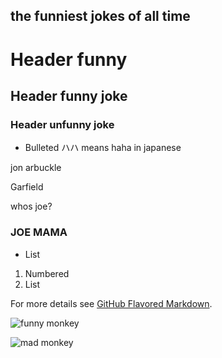 ## the funniest jokes of all time



# Header funny 
## Header funny joke
### Header unfunny joke

- Bulleted ハハ means haha in japanese


jon arbuckle


Garfield


whos joe?


### JOE MAMA

- List

1. Numbered
2. List

For more details see [GitHub Flavored Markdown](https://guides.github.com/features/mastering-markdown/).


![funny monkey](https://media.npr.org/assets/img/2014/08/07/monkey-selfie_custom-7117031c832fc3607ee5b26b9d5b03d10a1deaca-s300-c85.jpg
)

![mad monkey](https://media-cdn.tripadvisor.com/media/photo-s/0e/65/af/dd/photo4jpg.jpg
)
